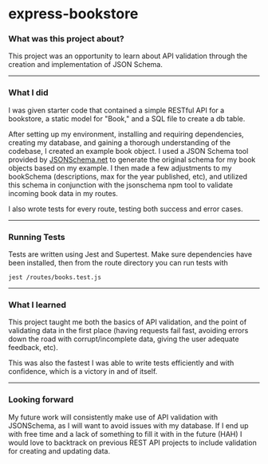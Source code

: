 # express-bookstore


### What was this project about? 

This project was an opportunity to learn about API validation through the creation and implementation of JSON Schema. 

--- 

### What I did 

I was given starter code that contained a simple RESTful API for a bookstore, a static model for "Book," and a SQL file to create a db table. 

After setting up my environment, installing and requiring dependencies, creating my database, and gaining a thorough understanding of the codebase, I created an example book object. I used a JSON Schema tool provided by [JSONSchema.net](https://jsonschema.net/home) to generate the original schema for my book objects based on my example. I then made a few adjustments to my bookSchema (descriptions, max for the year published, etc), and utilized this schema in conjunction with the jsonschema npm tool to validate incoming book data in my routes.

I also wrote tests for every route, testing both success and error cases. 

--- 

### Running Tests 
Tests are written using Jest and Supertest. Make sure dependencies have been installed, then from the route directory you can run tests with  
``` 
jest /routes/books.test.js
``` 

--- 

### What I learned

This project taught me both the basics of API validation, and the point of validating data in the first place (having requests fail fast, avoiding errors down the road with corrupt/incomplete data, giving the user adequate feedback, etc). 

This was also the fastest I was able to write tests efficiently and with confidence, which is a victory in and of itself. 

--- 

### Looking forward 

My future work will consistently make use of API validation with JSONSchema, as I will want to avoid issues with my database. If I end up with free time and a lack of something to fill it with in the future (HAH) I would love to backtrack on previous REST API projects to include validation for creating and updating data.   
